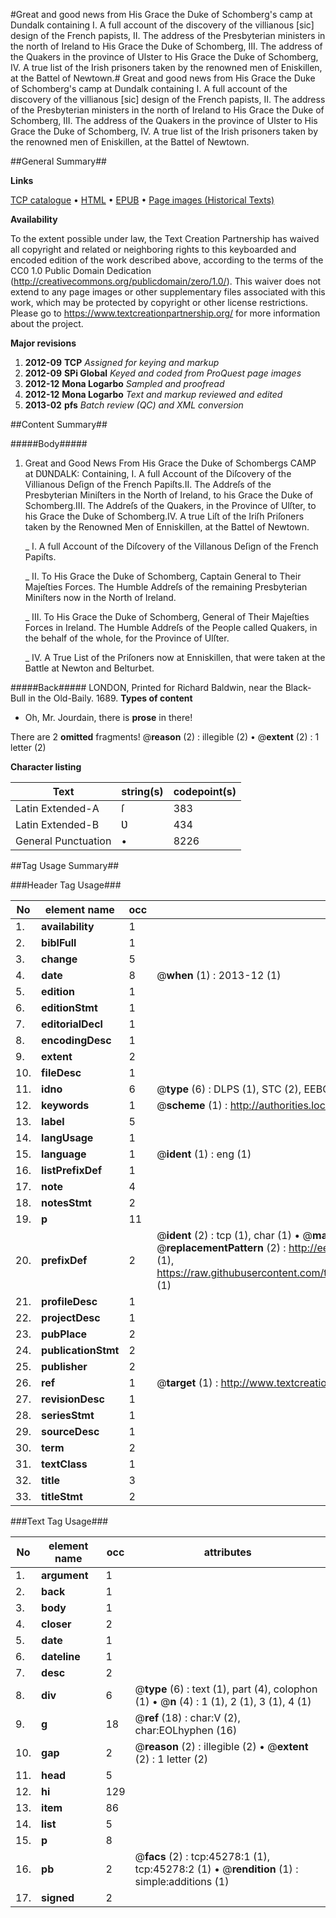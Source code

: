 #Great and good news from His Grace the Duke of Schomberg's camp at Dundalk containing I. A full account of the discovery of the villianous [sic] design of the French papists, II. The address of the Presbyterian ministers in the north of Ireland to His Grace the Duke of Schomberg, III. The address of the Quakers in the province of Ulster to His Grace the Duke of Schomberg, IV. A true list of the Irish prisoners taken by the renowned men of Eniskillen, at the Battel of Newtown.#
Great and good news from His Grace the Duke of Schomberg's camp at Dundalk containing I. A full account of the discovery of the villianous [sic] design of the French papists, II. The address of the Presbyterian ministers in the north of Ireland to His Grace the Duke of Schomberg, III. The address of the Quakers in the province of Ulster to His Grace the Duke of Schomberg, IV. A true list of the Irish prisoners taken by the renowned men of Eniskillen, at the Battel of Newtown.

##General Summary##

**Links**

[TCP catalogue](http://www.ota.ox.ac.uk/tcp/)  • 
[HTML](http://tei.it.ox.ac.uk/tcp/Texts-HTML/free/A41/A41864.html)  • 
[EPUB](http://tei.it.ox.ac.uk/tcp/Texts-EPUB/free/A41/A41864.epub) • 
[Page images (Historical Texts)](https://historicaltexts.jisc.ac.uk/eebo-10585804e)

**Availability**

To the extent possible under law, the Text Creation Partnership has waived all copyright and related or neighboring rights to this keyboarded and encoded edition of the work described above, according to the terms of the CC0 1.0 Public Domain Dedication (http://creativecommons.org/publicdomain/zero/1.0/). This waiver does not extend to any page images or other supplementary files associated with this work, which may be protected by copyright or other license restrictions. Please go to https://www.textcreationpartnership.org/ for more information about the project.

**Major revisions**

1. __2012-09__ __TCP__ *Assigned for keying and markup*
1. __2012-09__ __SPi Global__ *Keyed and coded from ProQuest page images*
1. __2012-12__ __Mona Logarbo__ *Sampled and proofread*
1. __2012-12__ __Mona Logarbo__ *Text and markup reviewed and edited*
1. __2013-02__ __pfs__ *Batch review (QC) and XML conversion*

##Content Summary##

#####Body#####

1. Great and Good News From His Grace the Duke of Schombergs CAMP at DƲNDALK: Containing,
I. A full Account of the Diſcovery of the Villianous Deſign of the French Papiſts.II. The Addreſs of the Presbyterian Miniſters in the North of Ireland, to his Grace the Duke of Schomberg.III. The Addreſs of the Quakers, in the Province of Ulſter, to his Grace the Duke of Schomberg.IV. A true Liſt of the Iriſh Priſoners taken by the Renowned Men of Enniskillen, at the Battel of Newtown.

    _ I. A full Account of the Diſcovery of the Villanous Deſign of the French Papiſts.

    _ II. To His Grace the Duke of Schomberg, Captain General to Their Majeſties Forces. The Humble Addreſs of the remaining Presbyterian Miniſters now in the North of Ireland.

    _ III. To His Grace the Duke of Schomberg, General of Their Majeſties Forces in Ireland. The Humble Addreſs of the People called Quakers, in the behalf of the whole, for the Province of Ulſter.

    _ IV. A True List of the Priſoners now at Enniskillen, that were taken at the Battle at Newton and Belturbet.

#####Back#####
LONDON, Printed for Richard Baldwin, near the Black-Bull in the Old-Baily. 1689.
**Types of content**

  * Oh, Mr. Jourdain, there is **prose** in there!

There are 2 **omitted** fragments! 
 @__reason__ (2) : illegible (2)  •  @__extent__ (2) : 1 letter (2)

**Character listing**


|Text|string(s)|codepoint(s)|
|---|---|---|
|Latin Extended-A|ſ|383|
|Latin Extended-B|Ʋ|434|
|General Punctuation|•|8226|

##Tag Usage Summary##

###Header Tag Usage###

|No|element name|occ|attributes|
|---|---|---|---|
|1.|__availability__|1||
|2.|__biblFull__|1||
|3.|__change__|5||
|4.|__date__|8| @__when__ (1) : 2013-12 (1)|
|5.|__edition__|1||
|6.|__editionStmt__|1||
|7.|__editorialDecl__|1||
|8.|__encodingDesc__|1||
|9.|__extent__|2||
|10.|__fileDesc__|1||
|11.|__idno__|6| @__type__ (6) : DLPS (1), STC (2), EEBO-CITATION (1), OCLC (1), VID (1)|
|12.|__keywords__|1| @__scheme__ (1) : http://authorities.loc.gov/ (1)|
|13.|__label__|5||
|14.|__langUsage__|1||
|15.|__language__|1| @__ident__ (1) : eng (1)|
|16.|__listPrefixDef__|1||
|17.|__note__|4||
|18.|__notesStmt__|2||
|19.|__p__|11||
|20.|__prefixDef__|2| @__ident__ (2) : tcp (1), char (1)  •  @__matchPattern__ (2) : ([0-9\-]+):([0-9IVX]+) (1), (.+) (1)  •  @__replacementPattern__ (2) : http://eebo.chadwyck.com/downloadtiff?vid=$1&page=$2 (1), https://raw.githubusercontent.com/textcreationpartnership/Texts/master/tcpchars.xml#$1 (1)|
|21.|__profileDesc__|1||
|22.|__projectDesc__|1||
|23.|__pubPlace__|2||
|24.|__publicationStmt__|2||
|25.|__publisher__|2||
|26.|__ref__|1| @__target__ (1) : http://www.textcreationpartnership.org/docs/. (1)|
|27.|__revisionDesc__|1||
|28.|__seriesStmt__|1||
|29.|__sourceDesc__|1||
|30.|__term__|2||
|31.|__textClass__|1||
|32.|__title__|3||
|33.|__titleStmt__|2||


###Text Tag Usage###

|No|element name|occ|attributes|
|---|---|---|---|
|1.|__argument__|1||
|2.|__back__|1||
|3.|__body__|1||
|4.|__closer__|2||
|5.|__date__|1||
|6.|__dateline__|1||
|7.|__desc__|2||
|8.|__div__|6| @__type__ (6) : text (1), part (4), colophon (1)  •  @__n__ (4) : 1 (1), 2 (1), 3 (1), 4 (1)|
|9.|__g__|18| @__ref__ (18) : char:V (2), char:EOLhyphen (16)|
|10.|__gap__|2| @__reason__ (2) : illegible (2)  •  @__extent__ (2) : 1 letter (2)|
|11.|__head__|5||
|12.|__hi__|129||
|13.|__item__|86||
|14.|__list__|5||
|15.|__p__|8||
|16.|__pb__|2| @__facs__ (2) : tcp:45278:1 (1), tcp:45278:2 (1)  •  @__rendition__ (1) : simple:additions (1)|
|17.|__signed__|2||
